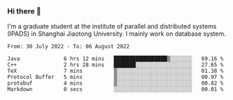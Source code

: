### Hi there 👋

I'm a graduate student at the institute of parallel and distributed systems (IPADS) in Shanghai Jiaotong University. I mainly work on database system.

<!--START_SECTION:waka-->

```text
From: 30 July 2022 - To: 06 August 2022

Java              6 hrs 12 mins   █████████████████▒░░░░░░░   69.16 %
C++               2 hrs 28 mins   ███████░░░░░░░░░░░░░░░░░░   27.65 %
TeX               7 mins          ▒░░░░░░░░░░░░░░░░░░░░░░░░   01.38 %
Protocol Buffer   5 mins          ▒░░░░░░░░░░░░░░░░░░░░░░░░   00.97 %
protobuf          4 mins          ▒░░░░░░░░░░░░░░░░░░░░░░░░   00.82 %
Markdown          0 secs          ░░░░░░░░░░░░░░░░░░░░░░░░░   00.01 %
```

<!--END_SECTION:waka-->

<!--
**yqmmm/yqmmm** is a ✨ _special_ ✨ repository because its `README.md` (this file) appears on your GitHub profile.

Here are some ideas to get you started:

- 🔭 I’m currently working on ...
- 🌱 I’m currently learning ...
- 👯 I’m looking to collaborate on ...
- 🤔 I’m looking for help with ...
- 💬 Ask me about ...
- 📫 How to reach me: ...
- 😄 Pronouns: ...
- ⚡ Fun fact: ...
-->
